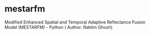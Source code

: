 # mestarfm
Modified Enhanced Spatial and Temporal Adaptive Reflectance Fusion Model (MESTARFM) - Python ( Author: Raktim Ghosh)
